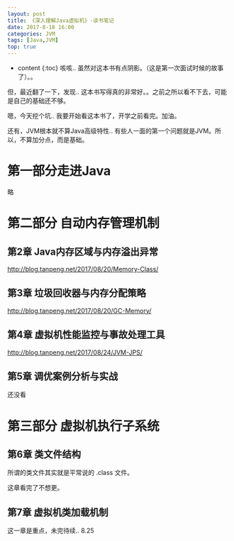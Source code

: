 ```yaml
---
layout: post
title: 《深入理解Java虚拟机》-读书笔记
date: 2017-8-18 16:00
categories: JVM
tags: [Java,JVM]
top: true
---
```


* content
{:toc} 
咳咳.. 虽然对这本书有点阴影。（这是第一次面试时候的故事了）。。

但，最近翻了一下，发现.. 这本书写得真的非常好。。之前之所以看不下去，可能是自己的基础还不够。

嗯，今天挖个坑.. 我要开始看这本书了，开学之前看完。加油。

还有，JVM根本就不算Java高级特性.. 有些人一面的第一个问题就是JVM。所以，不算加分点，而是基础。

# 第一部分走进Java

略

# 第二部分 自动内存管理机制

## 第2章 Java内存区域与内存溢出异常

<http://blog.tanpeng.net/2017/08/20/Memory-Class/>

## 第3章 垃圾回收器与内存分配策略

<http://blog.tanpeng.net/2017/08/20/GC-Memory/>

## 第4章 虚拟机性能监控与事故处理工具

<http://blog.tanpeng.net/2017/08/24/JVM-JPS/>

## 第5章 调优案例分析与实战

还没看

# 第三部分 虚拟机执行子系统

## 第6章 类文件结构

所谓的类文件其实就是平常说的 .class 文件。

这章看完了不想更。

## 第7章 虚拟机类加载机制

这一章是重点，未完待续.. 8.25

